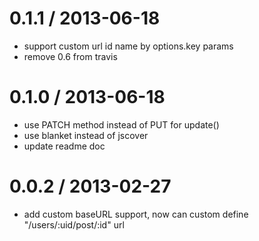 
0.1.1 / 2013-06-18 
==================

  * support custom url id name by options.key params
  * remove 0.6 from travis

0.1.0 / 2013-06-18 
==================

  * use PATCH method instead of PUT for update()
  * use blanket instead of jscover
  * update readme doc

0.0.2 / 2013-02-27 
==================

  * add custom baseURL support, now can custom define "/users/:uid/post/:id" url
